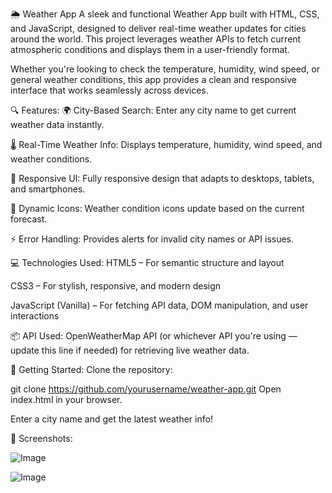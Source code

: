 🌦️ Weather App
A sleek and functional Weather App built with HTML, CSS, and JavaScript, designed to deliver real-time weather updates for cities around the world. This project leverages weather APIs to fetch current atmospheric conditions and displays them in a user-friendly format.

Whether you're looking to check the temperature, humidity, wind speed, or general weather conditions, this app provides a clean and responsive interface that works seamlessly across devices.

🔍 Features:
🌍 City-Based Search: Enter any city name to get current weather data instantly.

🌡️ Real-Time Weather Info: Displays temperature, humidity, wind speed, and weather conditions.

🎨 Responsive UI: Fully responsive design that adapts to desktops, tablets, and smartphones.

🌈 Dynamic Icons: Weather condition icons update based on the current forecast.

⚡ Error Handling: Provides alerts for invalid city names or API issues.

💻 Technologies Used:
HTML5 – For semantic structure and layout

CSS3 – For stylish, responsive, and modern design

JavaScript (Vanilla) – For fetching API data, DOM manipulation, and user interactions

📦 API Used:
OpenWeatherMap API (or whichever API you're using — update this line if needed) for retrieving live weather data.

🚀 Getting Started:
Clone the repository:

git clone https://github.com/yourusername/weather-app.git
Open index.html in your browser.

Enter a city name and get the latest weather info!

📸 Screenshots:





![Image](https://github.com/user-attachments/assets/f2ac5501-1a88-4511-b898-1467bdf87b81)


![Image](https://github.com/user-attachments/assets/ebd98139-d6a8-464c-8f2e-7304b03553bf)

